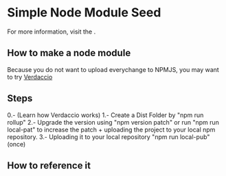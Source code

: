 # Simple Node Module Seed

For more information, visit the .


## How to make a node module

Because you do not want to upload everychange to NPMJS, you may want to try [Verdaccio](https://verdaccio.org/ "Download it from here")

## Steps
0.- (Learn how Verdaccio works)
1.- Create a Dist Folder by "npm run rollup"
2.- Upgrade the version using "npm version patch" or run "npm run local-pat" to increase the patch + uploading the project to your local npm repository.
3.- Uploading it to your local repository "npm run local-pub" (once)

## How to reference it 

